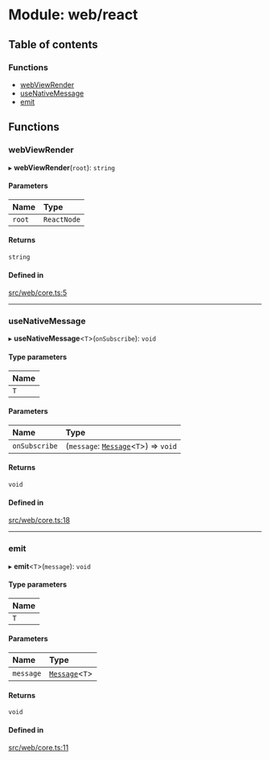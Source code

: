 # Module: web/react

## Table of contents

### Functions

- [webViewRender](web_react.md#webviewrender)
- [useNativeMessage](web_react.md#usenativemessage)
- [emit](web_react.md#emit)

## Functions

### webViewRender

▸ **webViewRender**(`root`): `string`

#### Parameters

| Name | Type |
| :------ | :------ |
| `root` | `ReactNode` |

#### Returns

`string`

#### Defined in

[src/web/core.ts:5](https://github.com/inokawa/react-native-react-bridge/blob/6cedde5/src/web/core.ts#L5)

___

### useNativeMessage

▸ **useNativeMessage**<`T`\>(`onSubscribe`): `void`

#### Type parameters

| Name |
| :------ |
| `T` |

#### Parameters

| Name | Type |
| :------ | :------ |
| `onSubscribe` | (`message`: [`Message`](index.md#message)<`T`\>) => `void` |

#### Returns

`void`

#### Defined in

[src/web/core.ts:18](https://github.com/inokawa/react-native-react-bridge/blob/6cedde5/src/web/core.ts#L18)

___

### emit

▸ **emit**<`T`\>(`message`): `void`

#### Type parameters

| Name |
| :------ |
| `T` |

#### Parameters

| Name | Type |
| :------ | :------ |
| `message` | [`Message`](index.md#message)<`T`\> |

#### Returns

`void`

#### Defined in

[src/web/core.ts:11](https://github.com/inokawa/react-native-react-bridge/blob/6cedde5/src/web/core.ts#L11)
